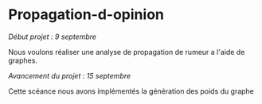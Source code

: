 # Propagation-d-opinion

*Début projet : 9 septembre*

Nous voulons réaliser une analyse de propagation
de rumeur a l'aide de graphes.

*Avancement du projet : 15 septembre*

Cette scéance nous avons implémentés la génération des poids du graphe